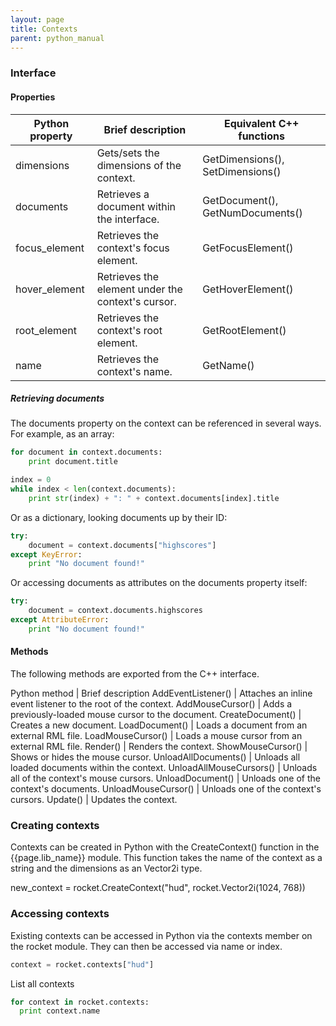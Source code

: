 ```yaml
---
layout: page
title: Contexts
parent: python_manual
---
```


### Interface

#### Properties

Python property | Brief description | Equivalent C++ functions
--------------- | ----------------- | ------------------------
dimensions | Gets/sets the dimensions of the context. | GetDimensions(), SetDimensions()
documents | Retrieves a document within the interface. | GetDocument(), GetNumDocuments()
focus_element | Retrieves the context's focus element. | GetFocusElement()
hover_element | Retrieves the element under the context's cursor. | GetHoverElement()
root_element | Retrieves the context's root element. | GetRootElement()
name | Retrieves the context's name. | GetName()

##### Retrieving documents

The documents property on the context can be referenced in several ways. For example, as an array:

```python
for document in context.documents:
	print document.title

index = 0
while index < len(context.documents):
	print str(index) + ": " + context.documents[index].title
```

Or as a dictionary, looking documents up by their ID:

```python
try:
	document = context.documents["highscores"]
except KeyError:
	print "No document found!"
```

Or accessing documents as attributes on the documents property itself:

```python
try:
	document = context.documents.highscores
except AttributeError:
	print "No document found!"
```

#### Methods

The following methods are exported from the C++ interface.

Python method | Brief description
AddEventListener() | Attaches an inline event listener to the root of the context.
AddMouseCursor() | Adds a previously-loaded mouse cursor to the document.
CreateDocument() | Creates a new document.
LoadDocument() | Loads a document from an external RML file.
LoadMouseCursor() | Loads a mouse cursor from an external RML file.
Render() | Renders the context.
ShowMouseCursor() | Shows or hides the mouse cursor.
UnloadAllDocuments() | Unloads all loaded documents within the context.
UnloadAllMouseCursors() | Unloads all of the context's mouse cursors.
UnloadDocument() | Unloads one of the context's documents.
UnloadMouseCursor() | Unloads one of the context's cursors.
Update() | Updates the context.

### Creating contexts

Contexts can be created in Python with the CreateContext() function in the {{page.lib_name}} module. This function takes the name of the context as a string and the dimensions as an Vector2i type.

new_context = rocket.CreateContext("hud", rocket.Vector2i(1024, 768))

### Accessing contexts

Existing contexts can be accessed in Python via the contexts member on the rocket module. They can then be accessed via name or index.

```python
context = rocket.contexts["hud"]
```

List all contexts

```python
for context in rocket.contexts:
  print context.name
```
